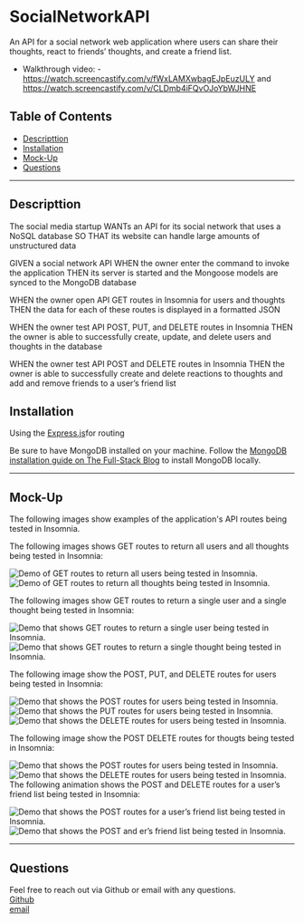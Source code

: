 # SocialNetworkAPI

An API for a social network web application where users can share their thoughts, react to friends’ thoughts, and create a friend list.

- Walkthrough video: -https://watch.screencastify.com/v/fWxLAMXwbagEJpEuzULY
  and https://watch.screencastify.com/v/CLDmb4iFQvOJoYbWJHNE

## Table of Contents

- [Descripttion](#descripttion)
- [Installation](#installation)
- [Mock-Up](#mock-up)
- [Questions](#questions)

---

## Descripttion

The social media startup WANTs an API for its social network that uses a NoSQL database
SO THAT its website can handle large amounts of unstructured data

GIVEN a social network API
WHEN the owner enter the command to invoke the application
THEN its server is started and the Mongoose models are synced to the MongoDB database

WHEN the owner open API GET routes in Insomnia for users and thoughts
THEN the data for each of these routes is displayed in a formatted JSON

WHEN the owner test API POST, PUT, and DELETE routes in Insomnia
THEN the owner is able to successfully create, update, and delete users and thoughts in the database

WHEN the owner test API POST and DELETE routes in Insomnia
THEN the owner is able to successfully create and delete reactions to thoughts and add and remove friends to a user’s friend list

## Installation

Using the [Express.js](https://www.npmjs.com/package/express)for routing

Be sure to have MongoDB installed on your machine. Follow the [MongoDB installation guide on The Full-Stack Blog](https://coding-boot-camp.github.io/full-stack/mongodb/how-to-install-mongodb) to install MongoDB locally.

---

## Mock-Up

The following images show examples of the application's API routes being tested in Insomnia.

The following images shows GET routes to return all users and all thoughts being tested in Insomnia:

![Demo of GET routes to return all users being tested in Insomnia.](./assets/get%20all%20users.png)
![Demo of GET routes to return all thoughts being tested in Insomnia.](./assets/get%20all%20thoughts.png)

The following images show GET routes to return a single user and a single thought being tested in Insomnia:

![Demo that shows GET routes to return a single user being tested in Insomnia.](./assets/find%20user%20by%20ID.png)
![Demo that shows GET routes to return a single thought being tested in Insomnia.](./assets/get%20thought%20by%20ID.png)

The following image show the POST, PUT, and DELETE routes for users being tested in Insomnia:

![Demo that shows the POST routes for users being tested in Insomnia.](./assets/postUser.png)
![Demo that shows the PUT routes for users being tested in Insomnia.](./assets/update%20user.png)
![Demo that shows the DELETE routes for users being tested in Insomnia.](./assets/delete%20user.png)

The following image show the POST DELETE routes for thougts being tested in Insomnia:

![Demo that shows the POST routes for users being tested in Insomnia.](./assets/postThought.png)
![Demo that shows the DELETE routes for users being tested in Insomnia.](./assets/deletethought.png)
The following animation shows the POST and DELETE routes for a user’s friend list being tested in Insomnia:

![Demo that shows the POST routes for a user’s friend list being tested in Insomnia.](./assets/AddFriend.png)
![Demo that shows the POST and er’s friend list being tested in Insomnia.](./assets/RemoveFriend.png)

---

## Questions

Feel free to reach out via Github or email with any questions. <br>
[Github](https://github.com/kayjinyi) <br>
[email](mailto:kayjinyi@gmail.com)
